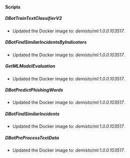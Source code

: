 
#### Scripts

##### DBotTrainTextClassifierV2

- Updated the Docker image to: *demisto/ml:1.0.0.103517*.
##### DBotFindSimilarIncidentsByIndicators

- Updated the Docker image to: *demisto/ml:1.0.0.103517*.
##### GetMLModelEvaluation

- Updated the Docker image to: *demisto/ml:1.0.0.103517*.
##### DBotPredictPhishingWords

- Updated the Docker image to: *demisto/ml:1.0.0.103517*.
##### DBotFindSimilarIncidents

- Updated the Docker image to: *demisto/ml:1.0.0.103517*.
##### DBotPreProcessTextData

- Updated the Docker image to: *demisto/ml:1.0.0.103517*.
